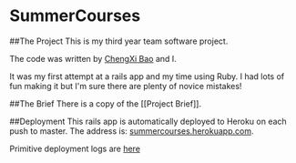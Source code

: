 SummerCourses
=============

##The Project
This is my third year team software project.

The code was written by [ChengXi Bao](https://github.com/happlebao) and I. 

It was my first attempt at a rails app and my time using Ruby. I had lots of fun making it but I'm sure there are plenty of novice mistakes!

##The Brief
There is a copy of the [[Project Brief]].

##Deployment
This rails app is automatically deployed to Heroku on each push to master. The address is: [summercourses.herokuapp.com](https://summercourses.herokuapp.com/).

Primitive deployment logs are [here](http://cs1.ucc.ie/~jct1/git_call)
